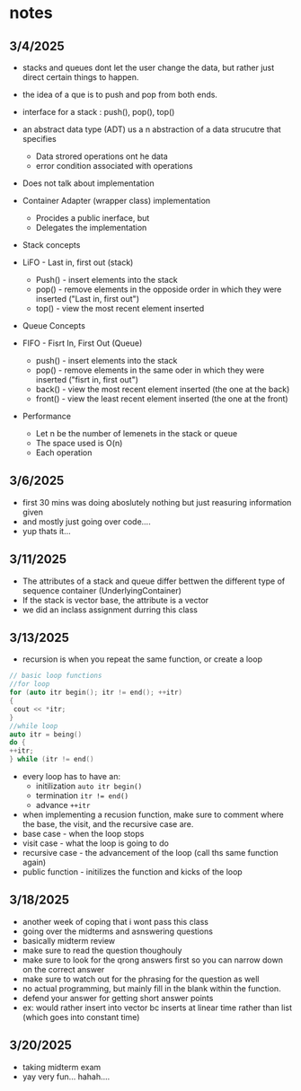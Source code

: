 # notes

## 3/4/2025
* stacks and queues dont let the user change the data, but rather just direct certain things to happen.
* the idea of a que is to push and pop from both ends.
* interface for a stack : push(), pop(), top()
* an abstract data type (ADT) us a n abstraction of a data strucutre that specifies
  * Data strored operations ont he data
  * error condition associated with operations
* Does not talk about implementation
* Container Adapter (wrapper class) implementation
  * Procides a public inerface, but
  * Delegates the implementation

* Stack concepts
* LiFO - Last in, first out (stack)
  * Push() - insert elements into the stack
  * pop() - remove elements in the opposide order in which they were inserted ("Last in, first out")
  * top() - view the most recent element inserted

* Queue Concepts
* FIFO - Fisrt In, First Out (Queue)
  * push() - insert elements into the stack
  * pop() - remove elements in the same oder in which they were inserted ("fisrt in, first out")
  * back() - view the most recent element inserted (the one at the back)
  * front() - view the least recent element inserted (the one at the front)
 
* Performance
  * Let n be the number of lemenets in the stack or queue
  * The space used is O(n)
  * Each operation

## 3/6/2025

* first 30 mins was doing aboslutely nothing but just reasuring information given
* and mostly just going over code....
* yup thats it...

## 3/11/2025
* The attributes of a stack and queue differ bettwen the different type of sequence container (UnderlyingContainer)
* If the stack is vector base, the attribute is a vector
* we did an inclass assignment durring this class

## 3/13/2025
* recursion is when you repeat the same function, or create a loop
```cpp
// basic loop functions
//for loop
for (auto itr begin(); itr != end(); ++itr)
{
 cout << *itr;
}
//while loop
auto itr = being()
do {
++itr;
} while (itr != end()
```
* every loop has to have an:
  * initilization ``` auto itr begin() ```
  * termination ``` itr != end() ```
  * advance ``` ++itr ```
*  when implementing a recusion function, make sure to comment where the base, the visit, and the recursive case are.
*  base case - when the loop stops
*  visit case - what the loop is going to do 
*  recursive case - the advancement of the loop (call ths same function again)
*  public function - initilizes the function and kicks of the loop

## 3/18/2025
* another week of coping that i wont pass this class
* going over the midterms and asnswering questions
* basically midterm review
* make sure to read the question thoughouly
* make sure to look for the qrong answers first so you can narrow down on the correct answer
* make sure to watch out for the phrasing for the question as well
* no actual programming, but mainly fill in the blank within the function.
* defend your answer for getting short answer points
* ex: would rather insert into vector bc inserts at linear time rather than list (which goes into constant time)

## 3/20/2025
* taking midterm exam
* yay very fun... hahah....
